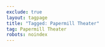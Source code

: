 ```yaml
---
exclude: true
layout: tagpage
title: "Tagged: Papermill Theater"
tag: Papermill Theater
robots: noindex
---
```

